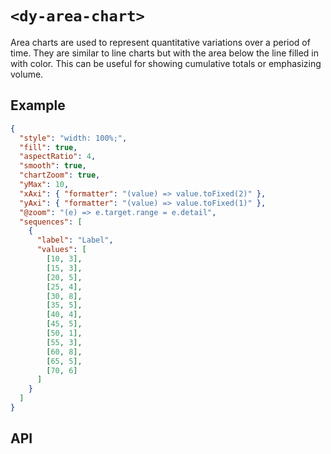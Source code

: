 # `<dy-area-chart>`

Area charts are used to represent quantitative variations over a period of time. They are similar to line charts but with the area below the line filled in with color. This can be useful for showing cumulative totals or emphasizing volume.

## Example

<gbp-example name="dy-area-chart" src="https://esm.sh/duoyun-ui/elements/area-chart">

```json
{
  "style": "width: 100%;",
  "fill": true,
  "aspectRatio": 4,
  "smooth": true,
  "chartZoom": true,
  "yMax": 10,
  "xAxi": { "formatter": "(value) => value.toFixed(2)" },
  "yAxi": { "formatter": "(value) => value.toFixed(1)" },
  "@zoom": "(e) => e.target.range = e.detail",
  "sequences": [
    {
      "label": "Label",
      "values": [
        [10, 3],
        [15, 3],
        [20, 5],
        [25, 4],
        [30, 8],
        [35, 5],
        [40, 4],
        [45, 5],
        [50, 1],
        [55, 3],
        [60, 8],
        [65, 5],
        [70, 6]
      ]
    }
  ]
}
```

</gbp-example>

## API

<gbp-api src="/src/elements/area-chart.ts"></gbp-api>
